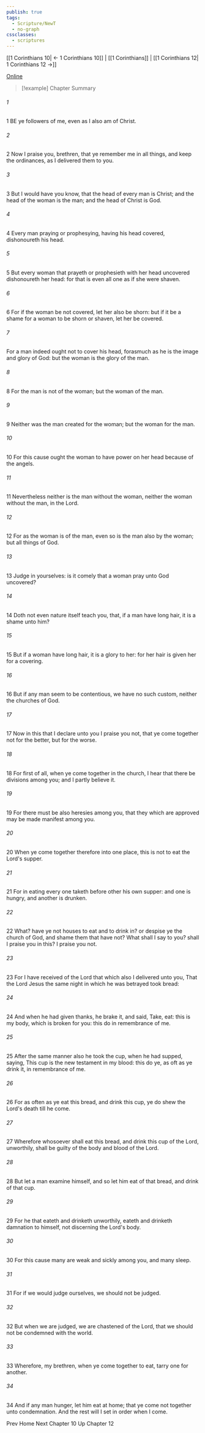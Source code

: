 ```yaml
---
publish: true
tags:
  - Scripture/NewT
  - no-graph
cssclasses:
  - scriptures
---
```

[[1 Corinthians 10| ← 1 Corinthians 10]] | [[1 Corinthians]] | [[1 Corinthians 12| 1 Corinthians 12 →]]

[Online](https://churchofjesuschrist.org/study/scriptures/nt/1-cor/11?lang=eng)

>[!example] Chapter Summary
>
###### 1
1 BE ye followers of me, even as I also am of Christ.
###### 2
2 Now I praise you, brethren, that ye remember me in all things, and keep the ordinances, as I delivered them to you.
###### 3
3 But I would have you know, that the head of every man is Christ; and the head of the woman is the man; and the head of Christ is God.
###### 4
4 Every man praying or prophesying, having his head covered, dishonoureth his head.
###### 5
5 But every woman that prayeth or prophesieth with her head uncovered dishonoureth her head: for that is even all one as if she were shaven.
###### 6
6 For if the woman be not covered, let her also be shorn: but if it be a shame for a woman to be shorn or shaven, let her be covered.
###### 7
For a man indeed ought not to cover his head, forasmuch as he is the image and glory of God: but the woman is the glory of the man.
###### 8
8 For the man is not of the woman; but the woman of the man.
###### 9
9 Neither was the man created for the woman; but the woman for the man.
###### 10
10 For this cause ought the woman to have power on her head because of the angels.
###### 11
11 Nevertheless neither is the man without the woman, neither the woman without the man, in the Lord.
###### 12
12 For as the woman is of the man, even so is the man also by the woman; but all things of God.
###### 13
13 Judge in yourselves: is it comely that a woman pray unto God uncovered?
###### 14
14 Doth not even nature itself teach you, that, if a man have long hair, it is a shame unto him?
###### 15
15 But if a woman have long hair, it is a glory to her: for her hair is given her for a covering.
###### 16
16 But if any man seem to be contentious, we have no such custom, neither the churches of God.
###### 17
17 Now in this that I declare unto you I praise you not, that ye come together not for the better, but for the worse.
###### 18
18 For first of all, when ye come together in the church, I hear that there be divisions among you; and I partly believe it.
###### 19
19 For there must be also heresies among you, that they which are approved may be made manifest among you.
###### 20
20 When ye come together therefore into one place, this is not to eat the Lord's supper.
###### 21
21 For in eating every one taketh before other his own supper: and one is hungry, and another is drunken.
###### 22
22 What? have ye not houses to eat and to drink in? or despise ye the church of God, and shame them that have not? What shall I say to you? shall I praise you in this? I praise you not.
###### 23
23 For I have received of the Lord that which also I delivered unto you, That the Lord Jesus the same night in which he was betrayed took bread:
###### 24
24 And when he had given thanks, he brake it, and said, Take, eat: this is my body, which is broken for you: this do in remembrance of me.
###### 25
25 After the same manner also he took the cup, when he had supped, saying, This cup is the new testament in my blood: this do ye, as oft as ye drink it, in remembrance of me.
###### 26
26 For as often as ye eat this bread, and drink this cup, ye do shew the Lord's death till he come.
###### 27
27 Wherefore whosoever shall eat this bread, and drink this cup of the Lord, unworthily, shall be guilty of the body and blood of the Lord.
###### 28
28 But let a man examine himself, and so let him eat of that bread, and drink of that cup.
###### 29
29 For he that eateth and drinketh unworthily, eateth and drinketh damnation to himself, not discerning the Lord's body.
###### 30
30 For this cause many are weak and sickly among you, and many sleep.
###### 31
31 For if we would judge ourselves, we should not be judged.
###### 32
32 But when we are judged, we are chastened of the Lord, that we should not be condemned with the world.
###### 33
33 Wherefore, my brethren, when ye come together to eat, tarry one for another.
###### 34
34 And if any man hunger, let him eat at home; that ye come not together unto condemnation. And the rest will I set in order when I come.

Prev
Home
Next
Chapter 10
Up
Chapter 12



